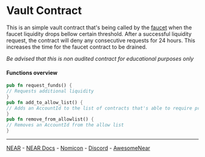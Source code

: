 Vault Contract
===================
This is an simple vault contract that's being called by the [faucet](../faucet_contract/) when the faucet liquidity drops bellow certain threshold.
After a successful liquidity request, the contract will deny any consecutive requests for 24 hours. This increases the time for the faucet contract  to be drained. 

*Be advised that this is non audited contract for educational purposes only*


#### Functions overview

```rust
pub fn request_funds() {
// Requests additional liquidity 
}
pub fn add_to_allow_list() {
// Adds an AccountId to the list of contracts that's able to require predefined liquidity 
}
pub fn remove_from_allowlist() {
// Removes an AccountId from the allow list
}
```

___
[NEAR](https://near.org) - [NEAR Docs](https://near.org) - [Nomicon](https://nomicon.io) - [Discord](https://near.chat) - [AwesomeNear](https://awesomenear.com)
